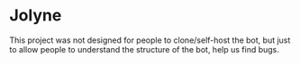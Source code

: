# Jolyne
This project was not designed for people to clone/self-host the bot, but just to allow people to understand the structure of the bot, help us find bugs.